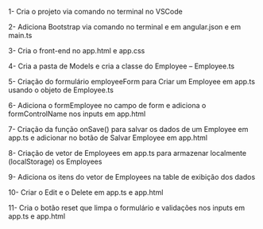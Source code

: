1- Cria o projeto via comando no terminal no VSCode 

2- Adiciona Bootstrap via comando no terminal e em angular.json e em main.ts 

3- Cria o front-end no app.html e app.css 

4- Cria a pasta de Models e cria a classe do Employee – Employee.ts 

5- Criação do formulário employeeForm para Criar um Employee em app.ts usando o objeto de Employee.ts 

6- Adiciona o formEmployee no campo de form e adiciona o formControlName nos inputs em app.html 

7- Criação da função onSave() para salvar os dados de um Employee em app.ts e adicionar no botão de Salvar Employee em app.html 

8- Criação de vetor de Employees em app.ts para armazenar localmente (localStorage) os Employees 

9- Adiciona os itens do vetor de Employees na table de exibição dos dados 

10- Criar o Edit e o Delete em app.ts e app.html 

11- Cria o botão reset que limpa o formulário e validações nos inputs em app.ts e app.html 
